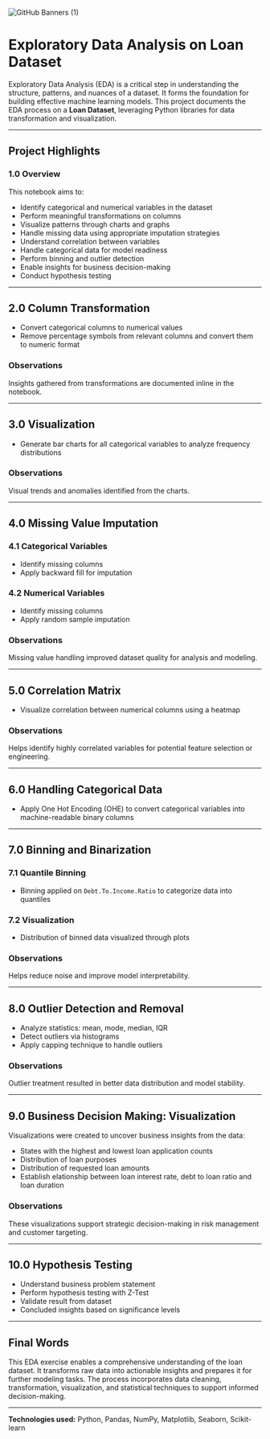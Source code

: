 ![GitHub Banners (1)](https://github.com/user-attachments/assets/cfec18f0-2856-403f-9095-cd87ccb51b4e)


# Exploratory Data Analysis on Loan Dataset

Exploratory Data Analysis (EDA) is a critical step in understanding the structure, patterns, and nuances of a dataset. It forms the foundation for building effective machine learning models. This project documents the EDA process on a **Loan Dataset**, leveraging Python libraries for data transformation and visualization.

---

## Project Highlights

### 1.0 Overview

This notebook aims to:

- Identify categorical and numerical variables in the dataset
- Perform meaningful transformations on columns
- Visualize patterns through charts and graphs
- Handle missing data using appropriate imputation strategies
- Understand correlation between variables
- Handle categorical data for model readiness
- Perform binning and outlier detection
- Enable insights for business decision-making
- Conduct hypothesis testing

---

## 2.0 Column Transformation

- Convert categorical columns to numerical values
- Remove percentage symbols from relevant columns and convert them to numeric format

### Observations
Insights gathered from transformations are documented inline in the notebook.

---

## 3.0 Visualization

- Generate bar charts for all categorical variables to analyze frequency distributions

### Observations
Visual trends and anomalies identified from the charts.

---

## 4.0 Missing Value Imputation

### 4.1 Categorical Variables
- Identify missing columns
- Apply backward fill for imputation

### 4.2 Numerical Variables
- Identify missing columns
- Apply random sample imputation

### Observations
Missing value handling improved dataset quality for analysis and modeling.

---

## 5.0 Correlation Matrix

- Visualize correlation between numerical columns using a heatmap

### Observations
Helps identify highly correlated variables for potential feature selection or engineering.

---

## 6.0 Handling Categorical Data

- Apply One Hot Encoding (OHE) to convert categorical variables into machine-readable binary columns

---

## 7.0 Binning and Binarization

### 7.1 Quantile Binning
- Binning applied on `Debt.To.Income.Ratio` to categorize data into quantiles

### 7.2 Visualization
- Distribution of binned data visualized through plots

### Observations
Helps reduce noise and improve model interpretability.

---

## 8.0 Outlier Detection and Removal

- Analyze statistics: mean, mode, median, IQR
- Detect outliers via histograms
- Apply capping technique to handle outliers

### Observations
Outlier treatment resulted in better data distribution and model stability.

---

## 9.0 Business Decision Making: Visualization

Visualizations were created to uncover business insights from the data:

- States with the highest and lowest loan application counts
- Distribution of loan purposes
- Distribution of requested loan amounts
- Establish elationship between loan interest rate, debt to loan ratio and loan duration

### Observations
These visualizations support strategic decision-making in risk management and customer targeting.

---

## 10.0 Hypothesis Testing

- Understand business problem statement
- Perform hypothesis testing with Z-Test
- Validate result from dataset
- Concluded insights based on significance levels

---

## Final Words

This EDA exercise enables a comprehensive understanding of the loan dataset. It transforms raw data into actionable insights and prepares it for further modeling tasks. The process incorporates data cleaning, transformation, visualization, and statistical techniques to support informed decision-making.

---

**Technologies used:** Python, Pandas, NumPy, Matplotlib, Seaborn, Scikit-learn

